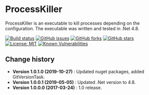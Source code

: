 ProcessKiller
=============

ProcessKiller is an executable to kill processes depending on the configuration.
The executable was written and tested in .Net 4.8.

[![Build status](https://ci.appveyor.com/api/projects/status/pa534fxrf9xa8w9r?svg=true)](https://ci.appveyor.com/project/SeppPenner/processkiller)
[![GitHub issues](https://img.shields.io/github/issues/SeppPenner/ProcessKiller.svg)](https://github.com/SeppPenner/ProcessKiller/issues)
[![GitHub forks](https://img.shields.io/github/forks/SeppPenner/ProcessKiller.svg)](https://github.com/SeppPenner/ProcessKiller/network)
[![GitHub stars](https://img.shields.io/github/stars/SeppPenner/ProcessKiller.svg)](https://github.com/SeppPenner/ProcessKiller/stargazers)
[![License: MIT](https://img.shields.io/badge/License-MIT-blue.svg)](https://raw.githubusercontent.com/SeppPenner/ProcessKiller/master/License.txt)
[![Known Vulnerabilities](https://snyk.io/test/github/SeppPenner/ProcessKiller/badge.svg)](https://snyk.io/test/github/SeppPenner/ProcessKiller)

Change history
--------------

* **Version 1.0.1.0 (2019-10-27)** : Updated nuget packages, added GitVersionTask.
* **Version 1.0.0.1 (2019-05-05)** : Updated .Net version to 4.8.
* **Version 1.0.0.0 (2017-03-24)** :  1.0 release.